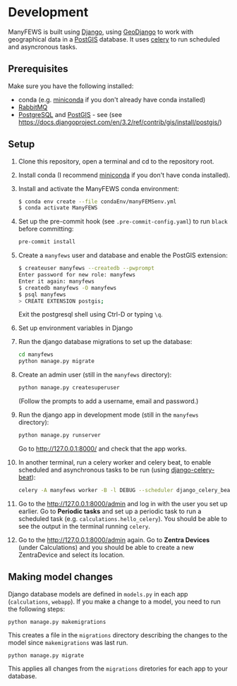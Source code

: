 # Development

ManyFEWS is built using [Django](https://www.djangoproject.com), using [GeoDjango](https://docs.djangoproject.com/en/3.2/ref/contrib/gis/) to work with geographical data in a [PostGIS](https://postgis.net) database. It uses [celery](https://docs.celeryproject.org/en/stable/index.html) to run scheduled and asyncronous tasks.

## Prerequisites

Make sure you have the following installed:

 * conda (e.g. [miniconda](https://docs.conda.io/en/latest/miniconda.html) if you don't already have conda installed)
 * [RabbitMQ](https://www.rabbitmq.com/download.html)
 * [PostgreSQL](https://www.postgresql.org/download/) and [PostGIS](https://postgis.net/docs/manual-3.2/postgis_installation.html) - see (see https://docs.djangoproject.com/en/3.2/ref/contrib/gis/install/postgis/)

## Setup

1. Clone this repository, open a terminal and cd to the repository root.
2. Install conda (I recommend [miniconda](https://docs.conda.io/en/latest/miniconda.html) if you don't have conda installed).
3. Install and activate the ManyFEWS conda environment:

   ```bash
   $ conda env create --file condaEnv/manyFEMSenv.yml
   $ conda activate ManyFEWS
   ```

4. Set up the pre-commit hook (see `.pre-commit-config.yaml`) to run `black` before committing:

   ```bash
   pre-commit install
   ```

5. Create a `manyfews` user and database and enable the PostGIS extension:

   ```bash
   $ createuser manyfews --createdb --pwprompt
   Enter password for new role: manyfews
   Enter it again: manyfews
   $ createdb manyfews -O manyfews
   $ psql manyfews
   > CREATE EXTENSION postgis;
   ```

   Exit the postgresql shell using Ctrl-D or typing `\q`.

6. Set up environment variables in Django

7. Run the django database migrations to set up the database:

   ```bash
   cd manyfews
   python manage.py migrate
   ```

8. Create an admin user (still in the `manyfews` directory):

   ```bash
   python manage.py createsuperuser
   ```

   (Follow the prompts to add a username, email and password.)

9. Run the django app in development mode (still in the `manyfews` directory):

   ```bash
   python manage.py runserver
   ```

   Go to http://127.0.0.1:8000/ and check that the app works.

10. In another terminal, run a celery worker and celery beat, to enable scheduled and asynchronous tasks to be run (using [django-celery-beat](https://django-celery-beat.readthedocs.io/en/latest/#)):

    ```bash
    celery -A manyfews worker -B -l DEBUG --scheduler django_celery_beat.schedulers:DatabaseScheduler
    ```

11. Go to the http://127.0.0.1:8000/admin and log in with the user you set up earlier. Go to **Periodic tasks** and set up a periodic task to run a scheduled task (e.g. `calculations.hello_celery`). You should be able to see the output in the terminal running `celery`.

12. Go to the http://127.0.0.1:8000/admin again. Go to **Zentra Devices** (under Calculations) and you should be able to create a new ZentraDevice and select its location.


## Making model changes

Django database models are defined in `models.py` in each app (`calculations`, `webapp`). If you make a change to a model, you need to run the following steps:

```
python manage.py makemigrations
```

This creates a file in the `migrations` directory describing the changes to the model since `makemigrations` was last run.

```
python manage.py migrate
```

This applies all changes from the `migrations` diretories for each app to your database.
